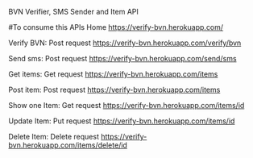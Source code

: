 
BVN Verifier, SMS Sender and Item API

#To consume this APIs
Home
https://verify-bvn.herokuapp.com/

Verify BVN: Post request
https://verify-bvn.herokuapp.com/verify/bvn

Send sms: Post request
https://verify-bvn.herokuapp.com/send/sms

Get items: Get request
https://verify-bvn.herokuapp.com/items

Post item: Post request
https://verify-bvn.herokuapp.com/items

Show one Item: Get request
https://verify-bvn.herokuapp.com/items/id

Update Item: Put request
https://verify-bvn.herokuapp.com/items/id

Delete Item: Delete request
https://verify-bvn.herokuapp.com/items/delete/id
